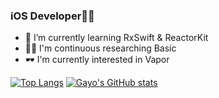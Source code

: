 
### iOS Developer👩‍💻
- 🌱 I’m currently learning RxSwift & ReactorKit
- 🙇‍♂️ I'm continuous researching Basic
- 🕶 I'm currently interested in Vapor

[![Top Langs](https://github-readme-stats.vercel.app/api/top-langs/?username=Ga-yo&layout=compact)](https://github.com/anuraghazra/github-readme-stats)
[![Gayo's GitHub stats](https://github-readme-stats.vercel.app/api?username=Ga-yo)](https://github.com/anuraghazra/github-readme-stats)

<!--
**Ga-yo/Ga-yo** is a ✨ _special_ ✨ repository because its `README.md` (this file) appears on your GitHub profile.

Here are some ideas to get you started:

- 🔭 I’m currently working on ...
- 👯 I’m looking to collaborate on ...
- 🤔 I’m looking for help with ...
- 💬 Ask me about ...
- 📫 How to reach me: ...
- 😄 Pronouns: ...
- 
-->
